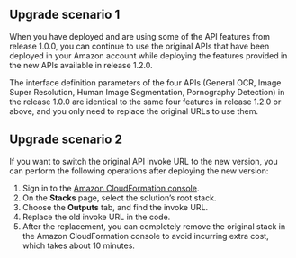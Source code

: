 ## Upgrade scenario 1

When you have deployed and are using some of the API features from release 1.0.0, you can continue to use the original APIs that have been deployed in your Amazon account while deploying the features provided in the new APIs available in release 1.2.0. 

The interface definition parameters of the four APIs (General OCR, Image Super Resolution, Human Image Segmentation, Pornography Detection) in the release 1.0.0 are identical to the same four features in release 1.2.0 or above, and you only need to replace the original URLs to use them. 

## Upgrade scenario 2

If you want to switch the original API invoke URL to the new version, you can perform the following operations after deploying the new version:

1. Sign in to the [Amazon CloudFormation console](https://console.aws.amazon.com/cloudformation/).
2. On the **Stacks** page, select the solution’s root stack.
3. Choose the **Outputs** tab, and find the invoke URL.
4. Replace the old invoke URL in the code.
5. After the replacement, you can completely remove the original stack in the Amazon CloudFormation console to avoid incurring extra cost, which takes about 10 minutes.